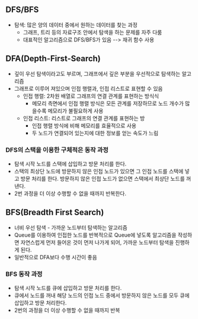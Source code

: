 DFS/BFS
----------
* 탐색: 많은 양의 데이터 중에서 원하는 데이터를 찾는 과정
    * 그래프, 트리 등의 자료구조 안에서 탐색을 하는 문제를 자주 다룸
    * 대표적인 알고리즘으로 DFS/BFS가 있음 --> 재귀 함수 사용
    
## DFA(Depth-First-Search)
* 깊이 우선 탐색이라고도 부르며, 그래프에서 깊은 부분을 우선적으로 탐색하는 알고리즘
* 그래프로 이루어 져있으며 인접 행렬과, 인접 리스트로 표현할 수 있음
    * 인접 행렬: 2차원 배열로 그래프의 연결 관계를 표현하는 방식식
      * 메모리 측면에서 인접 행렬 방식은 모든 관계를 저장하므로 노드 개수가 많을수록 메모리가 불필요하게 사용
    * 인접 리스트: 리스트로 그래프의 연결 관계를 표현하는 방
      * 인접 행렬 방식에 비해 메모리를 효율적으로 사용
      * 두 노드가 연결되어 있는지에 대한 정보를 얻는 속도가 느림

### DFS의 스택을 이용한 구체적은 동작 과정
* 탐색 시작 노드를 스택에 삽입하고 방문 처리를 한다.
* 스택의 최상단 노드에 방문하지 않은 인접 노드가 있으면 그 인접 노드를 스택에 넣고 방문 처리를 한다.
 방문하지 않은 인접 노드가 없으면 스택에서 최상단 노드를 꺼낸다.
* 2번 과정을 더 이상 수행할 수 없을 때까지 반복한다.

## BFS(Breadth First Search)
* 너비 우선 탐색 - 가까운 노드부터 탐색하는 알고리즘
* Queue를 이용하여 인접한 노드를 반복적으로 Queue에 넣도록 알고리즘을 작성하면 자연스럽게 먼저 들어온 것이 먼저
나가게 되어, 가까운 노드부터 탐색을 진행하게 된다.
* 일반적으로 DFA보다 수행 시간이 좋음  
  
### BFS 동작 과정
* 탐색 시작 노드를 큐에 삽입하고 방문 처리를 한다.
* 큐에서 노드를 꺼내 해당 노드의 인접 노드 중에서 방문하지 않은 노드를 모두 큐에 삽입하고 방문 처리한다.
* 2번의 과정을 더 이상 수행할 수 없을 때까지 반복